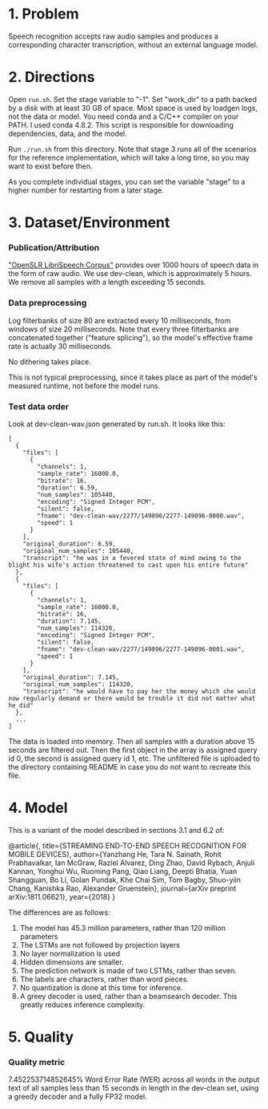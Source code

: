 # 1. Problem 
Speech recognition accepts raw audio samples and produces a corresponding
character transcription, without an external language model.

# 2. Directions

Open `run.sh`. Set the stage variable to "-1". Set "work_dir" to a
path backed by a disk with at least 30 GB of space. Most space is used
by loadgen logs, not the data or model. You need conda and a C/C++
compiler on your PATH. I used conda 4.8.2. This script is responsible
for downloading dependencies, data, and the model.

Run `./run.sh` from this directory. Note that stage 3 runs all of the
scenarios for the reference implementation, which will take a long
time, so you may want to exist before then.

As you complete individual stages, you can set the variable "stage" to
a higher number for restarting from a later stage.

# 3. Dataset/Environment
### Publication/Attribution
["OpenSLR LibriSpeech Corpus"](http://www.openslr.org/12/) provides over 1000 hours of speech data in the form of raw audio.
We use dev-clean, which is approximately 5 hours. We remove all samples with a length exceeding 15 seconds.

### Data preprocessing
Log filterbanks of size 80 are extracted every 10 milliseconds, from
windows of size 20 milliseconds. Note that every three filterbanks are
concatenated together ("feature splicing"), so the model's effective
frame rate is actually 30 milliseconds.

No dithering takes place.

This is not typical preprocessing, since it takes place as part of the
model's measured runtime, not before the model runs.

### Test data order

Look at dev-clean-wav.json generated by run.sh. It looks like this:

```
[
  {
    "files": [
      {
        "channels": 1,
        "sample_rate": 16000.0,
        "bitrate": 16,
        "duration": 6.59,
        "num_samples": 105440,
        "encoding": "Signed Integer PCM",
        "silent": false,
        "fname": "dev-clean-wav/2277/149896/2277-149896-0000.wav",
        "speed": 1
      }
    ],
    "original_duration": 6.59,
    "original_num_samples": 105440,
    "transcript": "he was in a fevered state of mind owing to the blight his wife's action threatened to cast upon his entire future"
  },
  {
    "files": [
      {
        "channels": 1,
        "sample_rate": 16000.0,
        "bitrate": 16,
        "duration": 7.145,
        "num_samples": 114320,
        "encoding": "Signed Integer PCM",
        "silent": false,
        "fname": "dev-clean-wav/2277/149896/2277-149896-0001.wav",
        "speed": 1
      }
    ],
    "original_duration": 7.145,
    "original_num_samples": 114320,
    "transcript": "he would have to pay her the money which she would now regularly demand or there would be trouble it did not matter what he did"
  },
  ...
]
```

The data is loaded into memory. Then all samples with a duration above
15 seconds are filtered out. Then the first object in the array is
assigned query id 0, the second is assigned query id 1, etc. The
unfiltered file is uploaded to the directory containing README in case
you do not want to recreate this file.

# 4. Model
This is a variant of the model described in sections 3.1 and 6.2 of:

@article{,
  title={STREAMING END-TO-END SPEECH RECOGNITION FOR MOBILE DEVICES},
  author={Yanzhang He, Tara N. Sainath, Rohit Prabhavalkar, Ian McGraw, Raziel Alvarez, Ding Zhao,
  David Rybach, Anjuli Kannan, Yonghui Wu, Ruoming Pang, Qiao Liang, Deepti Bhatia, Yuan Shangguan,
  Bo Li, Golan Pundak, Khe Chai Sim, Tom Bagby, Shuo-yiin Chang, Kanishka Rao, Alexander Gruenstein},
  journal={arXiv preprint arXiv:1811.06621},
  year={2018}
}

The differences are as follows:

1. The model has 45.3 million parameters, rather than 120 million parameters
1. The LSTMs are not followed by projection layers
1. No layer normalization is used
1. Hidden dimensions are smaller.
1. The prediction network is made of two LSTMs, rather than seven.
1. The labels are characters, rather than word pieces.
1. No quantization is done at this time for inference.
1. A greey decoder is used, rather than a beamsearch decoder. This greatly
   reduces inference complexity.

# 5. Quality
### Quality metric
7.452253714852645% Word Error Rate (WER) across all words in the output text of
all samples less than 15 seconds in length in the dev-clean set, using a greedy
decoder and a fully FP32 model.
